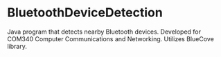 # BluetoothDeviceDetection

Java program that detects nearby Bluetooth devices. Developed for COM340 Computer Communications and Networking. Utilizes BlueCove library.
